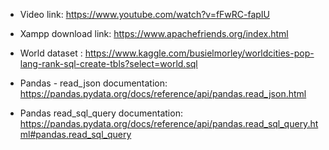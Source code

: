 - Video link: https://www.youtube.com/watch?v=fFwRC-fapIU

- Xampp download link: https://www.apachefriends.org/index.html 
- World dataset : https://www.kaggle.com/busielmorley/worldcities-pop-lang-rank-sql-create-tbls?select=world.sql 
- Pandas - read_json documentation: https://pandas.pydata.org/docs/reference/api/pandas.read_json.html 
- Pandas read_sql_query documentation: https://pandas.pydata.org/docs/reference/api/pandas.read_sql_query.html#pandas.read_sql_query

